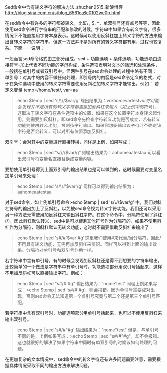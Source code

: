 Sed命令中含有转义字符的解决方法_zhuchen0515_新浪博客 http://blog.sina.com.cn/s/blog_6561ca8c0102we0p.html

在sed命令中有许多的字符都被转义，比如\ , $, ^，单双引号还有点号等等，因此使用sed命令进行字符串的匹配和修改的时候，字符串中如果含有转义字符，很多情况下不能直接用字符本身表示。这时候可以使用反斜杠加上转义字符的方法来输出含转义字符的字符串，但这一方法并不是对所有的转义字符都有用，过程也较复杂。下面一一说明：

一般而言sed命令格式由三部分组成，sed + 功能选项 + 条件选项，功能选项由连接符号-加上代表不同功能的字母构成，条件选项表明对文本的筛选和处理条件，一般括在单引号或者双引号中。但两种引号在sed命令处理的过程中略有不同：
单引号：对其中的内容不做任何处理，即引号内的内容是sed命令定义的格式，对于在条件选项中使用的转义字符需要使用反斜杠加转义字符才能输出。例如：
若定义变量 temp=/home/test/, var=aa
>echo $temp | sed 's/\//$var/g'
输出结果为：$varhome$vartest$var
你可能会发现并不是所有的转义字符都需要加反斜杠来输入（如上例中的$符号），这取决于转义字符在条件选项中的位置，如果在这个位置字符本身转义起作用，则需要加反斜杠。即sed命令先检查字符转义功能是否成立，若有转义功能则使用转义功能，否则按字符输出。如果你想要输出该字符时不确定该字符是否会转义，可以对所有位置添加反斜杠。

双引号：会对其中的变量进行直接转换，同样是上例，如果写成：
>echo $temp | sed “s/\//$var/g”
则输出结果为：aahomeaatestaa
可以看出双引号将变量名直接替换成变量内容。

要想使用单引号得到上面双引号的输出结果也是可以做到的，这时候需要对变量名加单引号来处理：
>echo $temp | sed 's/\//'$var'/g'
同样可以得到输出结果为：aahomeaatestaa

对于sed命令，如上例单引号命令>echo $temp | sed 's/\//$var/g' 中，我们对斜杠符号的输出加上了反斜杠，以免被sed命令视为转义字符功能。我们还可以采用另一种方法无需使用加反斜杠来输出斜杠字符。在这个命令中，分隔符使用了斜杠(/)，因此斜杠默认转义，sed中是可以使用其他符号作为分隔符的，如果不使用斜杠作为分隔符，则斜杠默认无转义功能，这时就不需要借助反斜杠来输出了：
>echo $temp | sed 's#/#'$var'#g'
这里我们使用#来代替/当分隔符，因此/不再具有转义功能，无需再加反斜杠来辨识。同样可以得到上面的输出效果。分隔符对单引号和双引号作用一样。

若字符串中含有单引号，有的时候会发现加反斜杠还是得不到想要的字符串输出。比较简单的一个做法是字符串中有单引号时，功能选项部分用双引号括起来，这样不用加反斜杠可以直接输出字符。例如：
>echo $temp | sed "s#/#'#g"
输出结果为：'home'test'
同理上例如果写成：>echo $temp | sed 's#/#\'#g'，则会报错。因为单引号需要成对出现，否则sed命令无法知道第一个单引号究竟与第二个还是第三个单引号匹配。

若字符串中含有双引号时，功能选项部分用单引号括起来，也可以不使用反斜杠来输出双引号。
>echo $temp | sed 's#/#"#g'
输出结果为："home"test"
但是，与单引号不同的是，上例如果写成：>echo $temp | sed "s#/#\"#g"，却不会报错。这也就很好的解决了如果字符串中同时有单双引号的时候该如何处理的问题。

在更加复杂的文本情况中，sed命令中的转义字符还有许多问题需要注意，需要根据具体情况采取不同的输出方法来解决问题。